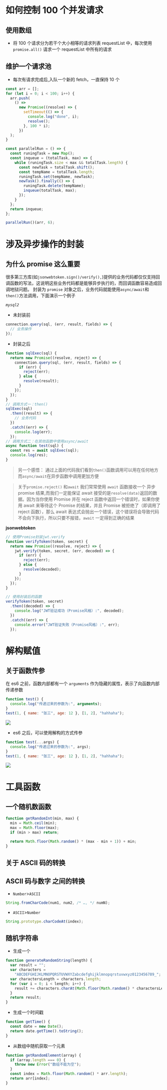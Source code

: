 # 如何控制 100 个并发请求

## 使用数组

- 将 100 个请求分为若干个大小相等的请求列表 requestList 中，每次使用`promise.all()` 请求一个 requestList 中所有的请求

## 维护一个请求池

- 每次有请求完成后,入队一个新的 fetch，一直保持 10 个

```js
const arr = [];
for (let i = 0; i < 100; i++) {
  arr.push(
    () =>
      new Promise((resolve) => {
        setTimeout(() => {
          console.log("done", i);
          resolve();
        }, 100 * i);
      })
  );
}

const parallelRun = () => {
  const runingTask = new Map();
  const inqueue = (totalTask, max) => {
    while (runingTask.size < max && totalTask.length) {
      const newTask = totalTask.shift();
      const tempName = totalTask.length;
      runingTask.set(tempName, newTask);
      newTask().finally(() => {
        runingTask.delete(tempName);
        inqueue(totalTask, max);
      });
    }
  };
  return inqueue;
};

parallelRun()(arr, 6);
```

# 涉及异步操作的封装

## 为什么 promise 这么重要

很多第三方库(如`jsonwebtoken.sign()/verify(),`)提供的业务代码都仅仅支持回调函数的写法，这说明这些业务代码都是能够异步执行的，而回调函数容易造成回调地狱问题。
封装为 `promise` 对象之后，业务代码就能使用`async/await`和`then()`方法调用，下面演示一个例子

_`mysql2`_

- 未封装前

```js
connection.query(sql, (err, result, fields) => {
  // 业务操作
});
```

- 封装之后

```js
function sqlExec(sql) {
  return new Promise((resolve, reject) => {
    connection.query(sql, (err, result, fields) => {
      if (err) {
        reject(err);
      } else {
        resolve(result);
      }
    });
  });
}
// 调用方式一：then()
sqlExec(sql)
  .then((result) => {
    // 业务代码
  })
  .catch((err) => {
    console.log(err);
  });
// 调用方式二：在其他函数中使用async/await
async function test(sql) {
  const res = await sqlExec(sql);
  console.log(res);
}
```

> 另一个感悟：
> 通过上面的代码我们看到`then()`函数调用可以用在任何地方
> 而`async/await`在异步函数中调用更加方便

> 关于`promise.reject()` 和`await`
> 我们常常使用 `await` 函数接收一个 异步 promise 结果,而我们一定能保证 await 接受的是`resolve(data)`返回的数据。因为当你使用 Promise 并在 reject 函数中返回一个错误时，如果你使用 await 来等待这个 Promise 的结果，并且 Promise 被拒绝了（即调用了 reject 函数），那么 await 表达式会抛出一个错误，这个错误将会导致代码不会向下执行，所以只要不报错，`await` 一定得到正确的结果

**jsonwebtoken**

```js
// 使用Promise封装jwt.verify
function verifyToken(token, secret) {
  return new Promise((resolve, reject) => {
    jwt.verify(token, secret, (err, decoded) => {
      if (err) {
        reject(err);
      } else {
        resolve(decoded);
      }
    });
  });
}

// 使用封装后的函数
verifyToken(token, secret)
  .then((decoded) => {
    console.log("JWT验证成功（Promise风格）:", decoded);
  })
  .catch((err) => {
    console.error("JWT验证失败（Promise风格）:", err);
  });
```

# 解构赋值

## 关于函数传参

在 es6 之前，函数内部都有一个 `arguments` 作为隐藏的属性，表示了向函数内部传递参数

```js
function test() {
  console.log("传递过来的参数为:", arguments);
}
test(1, { name: "张三", age: 12 }, [1, 2], "hahhaha");
```

<img src="./imgs/js相关/Argument类数组对象.png">

- es6 之后，可以使用解构的方式传参

```js
function test(...args) {
  console.log("传递过来的参数为:", args);
}
test(1, { name: "张三", age: 12 }, [1, 2], "hahhaha");
```

<img src="./imgs/js相关/解构赋值传参.png">

# 工具函数

## 一个随机数函数

```js
function getRandomInt(min, max) {
  min = Math.ceil(min);
  max = Math.floor(max);
  if (min > max) return;

  return Math.floor(Math.random() * (max - min + 1)) + min;
}
```

## 关于 ASCII 码的转换

## ASCII 码与数字 之间的转换

- `Number`>`ASCII`

```js
String.fromCharCode(num1, num2, /* …, */ numN);
```

- `ASCII`>`Number`

```js
String.prototype.charCodeAt(index);
```

## 随机字符串

- 生成一个

```js
function generateRandomString(length) {
  var result = "";
  var characters =
    "ABCDEFGHIJKLMNOPQRSTUVWXYZabcdefghijklmnopqrstuvwxyz0123456789_";
  var charactersLength = characters.length;
  for (var i = 0; i < length; i++) {
    result += characters.charAt(Math.floor(Math.random() * charactersLength));
  }
  return result;
}
```

- 生成一个时间戳

```js
function getTime() {
  const date = new Date();
  return date.getTime().toString();
}
```

- 从数组中随机获取一个元素

```js
function getRandomElement(array) {
  if (array.length === 0) {
    throw new Error("数组不能为空");
  }
  const index = Math.floor(Math.random() * arr.length);
  return arr[index];
}
```
